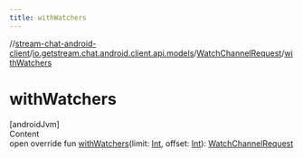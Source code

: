 ```yaml
---
title: withWatchers
---
```

//[stream-chat-android-client](../../../index.md)/[io.getstream.chat.android.client.api.models](../index.md)/[WatchChannelRequest](index.md)/[withWatchers](withWatchers.md)



# withWatchers  
[androidJvm]  
Content  
open override fun [withWatchers](withWatchers.md)(limit: [Int](https://kotlinlang.org/api/latest/jvm/stdlib/kotlin/-int/index.html), offset: [Int](https://kotlinlang.org/api/latest/jvm/stdlib/kotlin/-int/index.html)): [WatchChannelRequest](index.md)  



